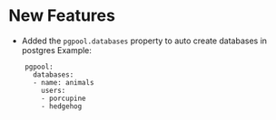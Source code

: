 # New Features

- Added the `pgpool.databases` property to auto create databases in postgres
  Example:
``` 
    pgpool:  
      databases:
      - name: animals
        users:
        - porcupine
        - hedgehog

```

